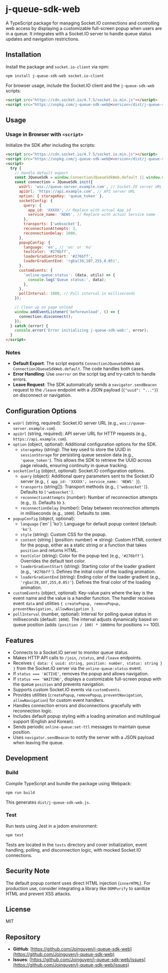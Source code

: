 # j-queue-sdk-web

A TypeScript package for managing Socket.IO connections and controlling web access by displaying a customizable full-screen popup when users are in a queue. It integrates with a Socket.IO server to handle queue status updates and navigation restrictions.

## Installation

Install the package and `socket.io-client` via npm:

```bash
npm install j-queue-sdk-web socket.io-client
```

For browser usage, include the Socket.IO client and the `j-queue-sdk-web` scripts:

```html
<script src="https://cdn.socket.io/4.7.5/socket.io.min.js"></script>
<script src="https://unpkg.com/j-queue-sdk-web@<version>/dist/j-queue-sdk-web.js"></script>
```

## Usage

### Usage in Browser with `<script>`

Initialize the SDK after including the scripts:

```html
<script src="https://cdn.socket.io/4.7.5/socket.io.min.js"></script>
<script src="https://unpkg.com/j-queue-sdk-web@<version>/dist/j-queue-sdk-web.js"></script>
<script>
  try {
    // Handle default export
    const JQueueSdk = window.ConnectionJQueueSdkWeb.default || window.ConnectionJQueueSdkWeb;
    const connection = JQueueSdk.init({
      wsUrl: 'wss://queue-server.example.com', // Socket.IO server URL
      apiUrl: 'https://api.example.com', // API server URL
      option: { storageKey: 'queue_token' },
      socketConfig: {
        query: {
          app_id: 'XXXXX', // Replace with actual App id
          service_name: 'NEWS', // Replace with actual Service name
        },
        transports: ['websocket'],
        reconnectionAttempts: 3,
        reconnectionDelay: 1000,
      },
      popupConfig: {
        language: 'en', // 'en' or 'ko'
        textColor: '#276bff',
        loaderGradientStart: '#276bff',
        loaderGradientEnd: 'rgba(39,107,255,0.05)',
      },
      customEvents: {
        'online-queue:status': (data, utils) => {
          console.log('Queue status:', data);
        },
      },
      pollInterval: 1000, // Poll interval in milliseconds
    });

    // Clean up on page unload
    window.addEventListener('beforeunload', () => {
      connection.disconnect();
    });
  } catch (error) {
    console.error('Error initializing j-queue-sdk-web:', error);
  }
</script>
```

### Notes
- **Default Export**: The script exports `ConnectionJQueueSdkWeb` as `ConnectionJQueueSdkWeb.default`. The code handles both cases.
- **Error Handling**: Use `onerror` on the script tag and try-catch to handle errors.
- **Leave Request**: The SDK automatically sends a `navigator.sendBeacon` request to the `/leave` endpoint with a JSON payload (`{"uuid": "..."}`) on disconnect or navigation.

## Configuration Options

- `wsUrl` (string, required): Socket.IO server URL (e.g., `wss://queue-server.example.com`).
- `apiUrl` (string, required): API server URL for HTTP requests (e.g., `https://api.example.com`).
- `option` (object, optional): Additional configuration options for the SDK.
  - `storageKey` (string): The key used to store the UUID in `sessionStorage` for persisting queue session data (e.g., `'queue_token'`). This allows the SDK to retrieve the UUID across page reloads, ensuring continuity in queue tracking.
- `socketConfig` (object, optional): Socket.IO configuration options.
  - `query` (object): Additional query parameters sent to the Socket.IO server (e.g., `{ app_id: 'XXXXX', service_name: 'NEWS' }`).
  - `transports` (string[]): Transport methods (e.g., `['websocket']`). Defaults to `['websocket']`.
  - `reconnectionAttempts` (number): Number of reconnection attempts (e.g., `3`). Defaults to `3`.
  - `reconnectionDelay` (number): Delay between reconnection attempts in milliseconds (e.g., `1000`). Defaults to `1000`.
- `popupConfig` (object, optional):
  - `language` ('en' | 'ko'): Language for default popup content (default: `'ko'`).
  - `style` (string): Custom CSS for the popup.
  - `content` (string | (position: number) => string): Custom HTML content for the popup, either as a static string or a function that takes `position` and returns HTML.
  - `textColor` (string): Color for the popup text (e.g., `'#276bff'`). Overrides the default text color.
  - `loaderGradientStart` (string): Starting color of the loader gradient (e.g., `'#276bff'`). Defines the initial color of the loading animation.
  - `loaderGradientEnd` (string): Ending color of the loader gradient (e.g., `'rgba(39,107,255,0.05)'`). Defines the final color of the loading animation.
- `customEvents` (object, optional): Key-value pairs where the key is the event name and the value is a handler function. The handler receives event `data` and utilities `{ createPopup, removePopup, preventNavigation, allowNavigation }`.
- `pollInterval` (number, optional): Interval for polling queue status in milliseconds (default: `1000`). The interval adjusts dynamically based on queue position (adds `(position / 100) * 1000`ms for positions >= 100).

## Features

- Connects to a Socket.IO server to monitor queue status.
- Makes HTTP API calls to `/join`, `/status`, and `/leave` endpoints.
- Receives `{ data: { uuid: string, position: number, status: string } }` from the Socket.IO server via the `online-queue:status` event.
- If `status === 'ACTIVE'`, removes the popup and allows navigation.
- If `status === 'WAITING'`, displays a customizable full-screen popup with the queue `position` and prevents navigation.
- Supports custom Socket.IO events via `customEvents`.
- Provides utilities (`createPopup`, `removePopup`, `preventNavigation`, `allowNavigation`) for custom event handlers.
- Handles connection errors and disconnections gracefully with reconnection logic.
- Includes default popup styling with a loading animation and multilingual support (English and Korean).
- Sends periodic `online-queue:set-ttl` messages to maintain queue position.
- Uses `navigator.sendBeacon` to notify the server with a JSON payload when leaving the queue.

## Development

### Build

Compile TypeScript and bundle the package using Webpack:

```bash
npm run build
```

This generates `dist/j-queue-sdk-web.js`.

### Test

Run tests using Jest in a jsdom environment:

```bash
npm test
```

Tests are located in the `tests` directory and cover initialization, event handling, polling, and disconnection logic, with mocked Socket.IO connections.

## Security Note

The default popup content uses direct HTML injection (`innerHTML`). For production use, consider integrating a library like `DOMPurify` to sanitize HTML and prevent XSS attacks.

## License

MIT

## Repository

- **GitHub**: [https://github.com/Joinguyen/j-queue-sdk-web](https://github.com/Joinguyen/j-queue-sdk-web)
- **Issues**: [https://github.com/Joinguyen/j-queue-sdk-web/issues](https://github.com/Joinguyen/j-queue-sdk-web/issues)